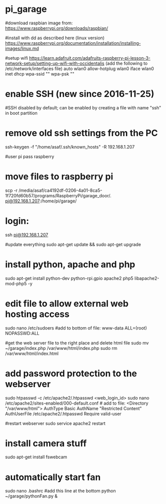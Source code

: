 # pi_garage

#download raspbian image from:
https://www.raspberrypi.org/downloads/raspbian/

#install with dd as described here (linux version)
https://www.raspberrypi.org/documentation/installation/installing-images/linux.md

#setup wifi
https://learn.adafruit.com/adafruits-raspberry-pi-lesson-3-network-setup/setting-up-wifi-with-occidentalis
(add the following to /etc/network/interfaces file)
auto wlan0
allow-hotplug wlan0
iface wlan0 inet dhcp
        wpa-ssid "<ssid>"
        wpa-psk "<password>"

# enable SSH (new since 2016-11-25)
#SSH disabled by default; can be enabled by creating a file with name "ssh" in boot partition

# remove old ssh settings from the PC
ssh-keygen -f "/home/asaf/.ssh/known_hosts" -R 192.168.1.207

#user pi pass raspberry

# move files to raspberry pi
scp -r /media/asaf/ca4192df-0206-4a01-8ca5-1f720fd60b57/programs/RaspberryPi/garage_door/. pi@192.168.1.207:/home/pi/garage/

# login:
ssh pi@192.168.1.207

#update everything
sudo apt-get update && sudo apt-get upgrade

# install python, apache and php
sudo apt-get install python-dev python-rpi.gpio apache2 php5 libapache2-mod-php5 -y


# edit file to allow external web hosting access
sudo nano /etc/sudoers
    #add to bottom of file:
    www-data ALL=(root) NOPASSWD:ALL

#get the web server file to the right place and delete html file
sudo mv ~/garage/index.php /var/www/html/index.php
sudo rm /var/www/html/index.html

# add password protection to the webserver
sudo htpasswd -c /etc/apache2/.htpasswd <web_login_id>
sudo nano /etc/apache2/sites-enabled/000-default.conf
    # add to file:
    <Directory "/var/www/html">
        AuthType Basic
        AuthName "Restricted Content"
        AuthUserFile /etc/apache2/.htpasswd
        Require valid-user
    </Directory>

#restart webserver
sudo service apache2 restart

# install camera stuff
sudo apt-get install fswebcam

# automatically start fan
sudo nano .bashrc
    #add this line at the bottom
    python ~/garage/pythonFan.py &


